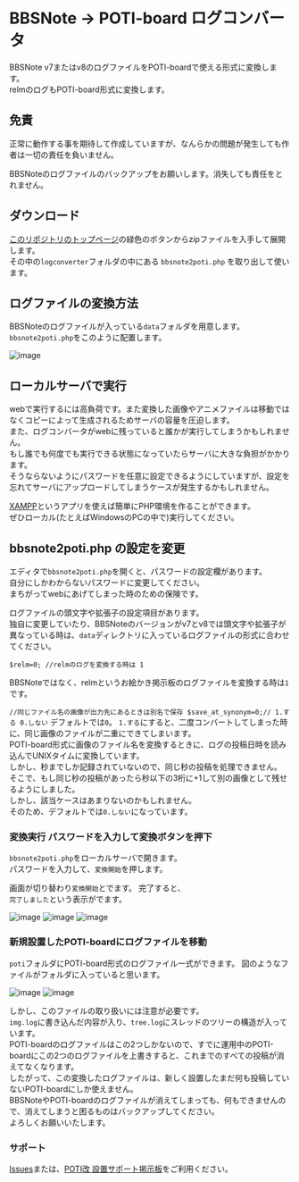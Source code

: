 # BBSNote → POTI-board ログコンバータ
BBSNote v7またはv8のログファイルをPOTI-boardで使える形式に変換します。  
relmのログもPOTI-board形式に変換します。

## 免責
正常に動作する事を期待して作成していますが、なんらかの問題が発生しても作者は一切の責任を負いません。

BBSNoteのログファイルのバックアップをお願いします。消失しても責任をとれません。

## ダウンロード

[このリポジトリのトップページ](https://github.com/satopian/potiboard_plugin)の緑色のボタンからzipファイルを入手して展開します。  
その中の`logconverter`フォルダの中にある `bbsnote2poti.php` を取り出して使います。 

## ログファイルの変換方法

BBSNoteのログファイルが入っている`data`フォルダを用意します。  
`bbsnote2poti.php`をこのように配置します。  

![image](https://user-images.githubusercontent.com/44894014/108525797-d4ff3500-7313-11eb-9ec7-8c39fa253cd0.png)

## ローカルサーバで実行

webで実行するには高負荷です。また変換した画像やアニメファイルは移動ではなくコピーによって生成されるためサーバの容量を圧迫します。  
また、ログコンバータがwebに残っていると誰かが実行してしまうかもしれません。  
もし誰でも何度でも実行できる状態になっていたらサーバに大きな負担がかかります。  
そうならないようにパスワードを任意に設定できるようにしていますが、設定を忘れてサーバにアップロードしてしまうケースが発生するかもしれません。

[XAMPP](https://www.apachefriends.org/jp/index.html)というアプリを使えば簡単にPHP環境を作ることができます。  
ぜひローカル(たとえばWindowsのPCの中で)実行してください。  

## bbsnote2poti.php の設定を変更

エディタで`bbsnote2poti.php`を開くと、パスワードの設定欄があります。  
自分にしかわからないパスワードに変更してください。  
まちがってwebにあげてしまった時のための保険です。  

ログファイルの頭文字や拡張子の設定項目があります。  
独自に変更していたり、BBSNoteのバージョンがv7とv8では頭文字や拡張子が異なっている時は、`data`ディレクトリに入っているログファイルの形式に合わせてください。  

`$relm=0; //relmのログを変換する時は 1`

BBSNoteではなく、relmというお絵かき掲示板のログファイルを変換する時は`1`です。

`//同じファイル名の画像が出力先にあるときは別名で保存
$save_at_synonym=0;// 1.する 0.しない`
デフォルトでは`0`。
`1.する`にすると、二度コンバートしてしまった時に、同じ画像のファイルが二重にできてしまいます。  
POTI-board形式に画像のファイル名を変換するときに、ログの投稿日時を読み込んでUNIXタイムに変換しています。  
しかし、秒までしか記録されていないので、同じ秒の投稿を処理できません。
そこで、もし同じ秒の投稿があったら秒以下の3桁に+1して別の画像として残せるようにしました。  
しかし、該当ケースはあまりないのかもしれません。  
そのため、デフォルトでは`0.しない`になっています。

### 変換実行 パスワードを入力して変換ボタンを押下

`bbsnote2poti.php`をローカルサーバで開きます。  
パスワードを入力して、`変換開始`を押します。

画面が切り替わり`変換開始`とでます。
完了すると、  
`完了しました`という表示がでます。

![image](https://user-images.githubusercontent.com/44894014/108527147-48ee0d00-7315-11eb-9bc5-d346def0bdd3.png)
![image](https://user-images.githubusercontent.com/44894014/108527173-50151b00-7315-11eb-8ba3-5c156db0223d.png)
![image](https://user-images.githubusercontent.com/44894014/108527184-56a39280-7315-11eb-95bf-d076ab287316.png)

### 新規設置したPOTI-boardにログファイルを移動

`poti`フォルダにPOTI-board形式のログファイル一式ができます。
図のようなファイルがフォルダに入っていると思います。

![image](https://user-images.githubusercontent.com/44894014/108527216-602cfa80-7315-11eb-8680-5e997c4a05e7.png)
![image](https://user-images.githubusercontent.com/44894014/108527205-5c00dd00-7315-11eb-8192-44e93e3542a7.png)

しかし、このファイルの取り扱いには注意が必要です。  
`img.log`に書き込んだ内容が入り、`tree.log`にスレッドのツリーの構造が入っています。  
POTI-boardのログファイルはこの2つしかないので、すでに運用中のPOTI-boardにこの2つのログファイルを上書きすると、これまでのすべての投稿が消えてなくなります。  
したがって、この変換したログファイルは、新しく設置したまだ何も投稿していないPOTI-boardにしか使えません。  
BBSNoteやPOTI-boardのログファイルが消えてしまっても、何もできませんので、消えてしまうと困るものはバックアップしてください。  
よろしくお願いいたします。

### サポート
[Issues](https://github.com/satopian/potiboard_plugin/issues)または、[POTI改 設置サポート掲示板](https://pbbs.sakura.ne.jp/cgi/neosample/support/)をご利用ください。  

